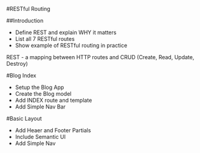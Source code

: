 #RESTful Routing

##Introduction
* Define REST and explain WHY it matters
* List all 7 RESTful routes
* Show example of RESTful routing in practice


REST - a mapping between HTTP routes and CRUD (Create, Read, Update, Destroy)

#Blog Index
* Setup the Blog App
* Create the Blog model
* Add INDEX route and template
* Add Simple Nav Bar

#Basic Layout
* Add Heaer and Footer Partials
* Include Semantic UI
* Add Simple Nav


